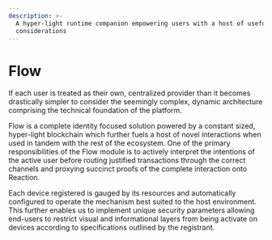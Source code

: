 ```yaml
---
description: >-
  A hyper-light runtime companion empowering users with a host of useful
  considerations
---
```


# Flow

If each user is treated as their own, centralized provider than it becomes drastically simpler to consider the seemingly complex, dynamic architecture comprising the technical foundation of the platform.&#x20;

Flow is a complete identity focused solution powered by a constant sized, hyper-light blockchain which further fuels a host of novel interactions when used in tandem with the rest of the ecosystem. One of the primary responsibilities of the Flow module is to actively interpret the intentions of the active user before routing justified transactions through the correct channels and proxying succinct proofs of the complete interaction onto Reaction.

Each device registered is gauged by its resources and automatically configured to operate the mechanism best suited to the host environment. This further enables us to implement unique security parameters allowing end-users to restrict visual and informational layers from being activate on devices according to specifications outlined by the registrant.
